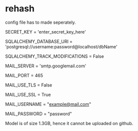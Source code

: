 # rehash
config file has to made seperately.

SECRET_KEY = 'enter_secret_key_here'

SQLALCHEMY_DATABASE_URI = 'postgresql://username:password@localhost/dbName'

SQLALCHEMY_TRACK_MODIFICATIONS = False

MAIL_SERVER = 'smtp.googlemail.com'

MAIL_PORT = 465

MAIL_USE_TLS = False

MAIL_USE_SSL = True

MAIL_USERNAME = "example@mail.com"

MAIL_PASSWORD = "password"

Model is of size 1.3GB, hence it cannot be uploaded on github.
